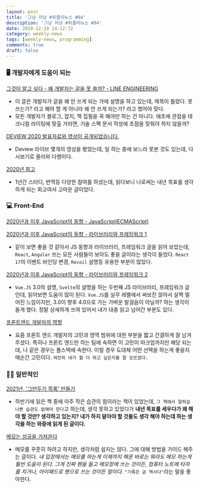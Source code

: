 ```yaml
---
layout: post
title: '그냥 저냥 #위클리뉴스 #94'
description: '그냥 저냥 #위클리뉴스 #94'
date: 2020-12-28 14:12:72
category: weekly-news
tags: [weekly-news, programming]
comments: true
draft: false
---
```


### 🖥 개발자에게 도움이 되는

[그것이 알고 싶다 - 왜 개발자는 글을 못 쓸까? - LINE ENGINEERING](https://engineering.linecorp.com/ko/blog/why-are-engineers-so-bad-at-writing/)

- 이 글은 개발자가 글을 왜 안 쓰게 되는 가에 설명을 하고 있는데, 제목이 틀렸다. 못 쓰는가? 라고 해야 할 게 아니라 왜 안 쓰게 되는가? 라고 했어야 맞다.
- 모든 개발자가 블로그, 잡지, 책 집필을 꼭 해야만 하는 건 아니다. 애초에 관점을 테크니컬 라이팅에 맞출 거라면, 기술 스펙 문서 작성에 초점을 맞춰야 하지 않을까?

[DEVIEW 2020 발표자료와 영상이 공개되었습니다.](<[https://d2.naver.com/news/5751902](https://d2.naver.com/news/5751902)>)

- Deview 라이브 몇개의 영상을 봤었는데, 일 하는 중에 보느라 못본 것도 있는데, 다시보기로 올라와 다행이다.

[2020년 회고](https://devjang.github.io/2020/12/27/2020-12-27-adieu-2020/)

- 1년간 스터디, 번역등 다양한 참여를 하셨는데, 읽다보니 나로써는 내년 목표를 생각하게 되는 회고여서 고마운 글이었다.

### 💻 Front-End

[2020년과 이후 JavaScript의 동향 - JavaScript(ECMAScript)](<[https://d2.naver.com/helloworld/4268738](https://d2.naver.com/helloworld/4268738)>)

[2020년과 이후 JavaScript의 동향 - 라이브러리와 프레임워크 1](<[https://d2.naver.com/helloworld/7226235](https://d2.naver.com/helloworld/7226235)>)

- 같이 보면 좋을 것 같아서 JS 동향과 라이브러리, 프레임워크 글을 읽어 보았는데, `React`, `Angular` 쓰는 모든 사람들이 보아도 좋을 글이라는 생각이 들었다. `React 17`의 이벤트 바인딩 변경, `Recoil` 설명등 유용한 부분이 많았다.

[2020년과 이후 JavaScript의 동향 - 라이브러리와 프레임워크 2](<[https://d2.naver.com/helloworld/6951656](https://d2.naver.com/helloworld/6951656)>)

- `Vue.JS` 3.0의 설명, `Svelte`의 설명을 하는 두번째 JS 라이브러리, 프레임워크 글인데, 읽어보면 도움이 많이 된다. `Vue.JS`를 실무 레벨에서 써보진 않아서 살짝 멀어진 느낌이지만, 3.0이 향후 4.0으로 가는 가벼운 발걸음이 아닐까? 하는 생각이 들게 했다. 정말 상세하게 쓰여 있어서 내가 대충 읽고 넘어간 부분도 있다.

[프론트엔드 개발자의 역할](https://jeonghwan-kim.github.io/think/2020/12/29/frontend-developer-roles.html)

- 요즘 프론트 엔드 개발자의 고민과 영역 범위에 대한 부분을 짧고 간결하게 잘 남겨주셨다. 특히나 프론트 엔드만 하는 팀에 속하면 이 고민이 마크업까지만 해당 되는데, 나 같은 경우는 풀스택에 속한다. 이럴 경우 도대체 어떤 선택을 하는게 좋을지 매순간 고민이다. `여전히 내가 뭘 더 하고 싶은지를 잘 모르겠다.`

### 👋🏻 일반적인

[2021년, '그만두기 목록' 만들기](https://ppss.kr/archives/232378)

- 하반기에 읽은 책 중에 아주 작은 습관의 힘이라는 책이 있었는데, `그 책에서 말하길 나쁜 습관도 없애야 한다`고 하는데, 생각 못하고 있었다가 **내년 목표를 세우다가 왜 해야 할 것만? 생각하고 있는지? 내가 하지 말아야 할 것들도 생각 해야 하는데 하는 생각을 하는 와중에 읽게 된 글이다.**

[메모는 성공을 가져온다](https://ppss.kr/archives/231998)

- 메모를 꾸준히 하려고 하지만, 생각처럼 쉽지는 않다. 그에 대해 방법을 가이드 해주는 글이다. _내 입장에서는 메모를 하는게 이제까지 해온 바로는 뭐라도 메모 하는게 훨씬 도움이 된다. 그게 진짜 펜을 들고 메모장에 쓰는 것이든, 컴퓨터 노트에 타자를 치거나, 아이패드로 펜으로 쓰는 것이든 말이다._ `"기록은 곧 역사다"`라는 말을 좋아한다.
